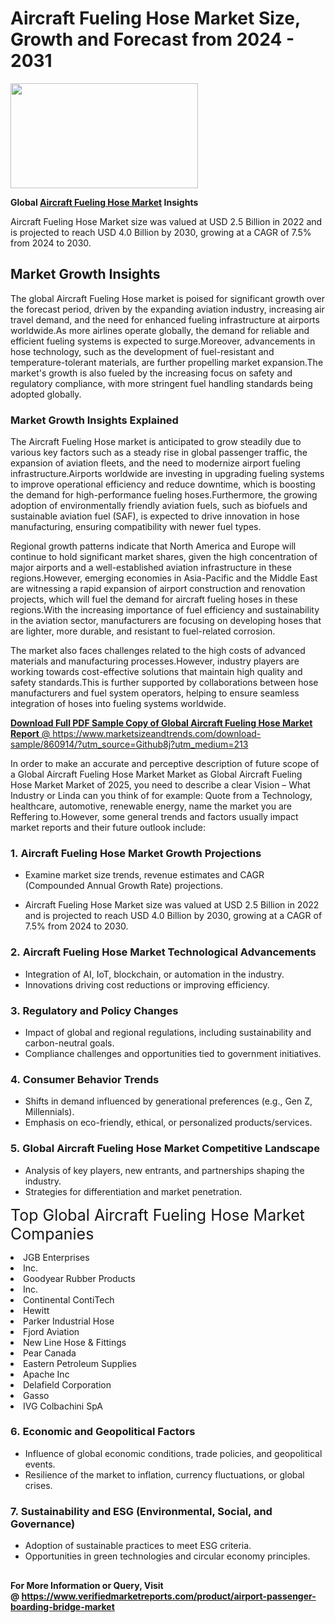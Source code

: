 <H1>Aircraft Fueling Hose Market Size, Growth and Forecast from 2024 - 2031</H1><img class="aligncenter size-medium wp-image-584254" src="https://thirdeyenews.in/wp-content/uploads/2024/09/Global-Market-Research-300x168.jpeg" alt="" width="300" height="168" /><p><strong>Global&nbsp;<a href="https://www.marketsizeandtrends.com/download-sample/860914/?utm_source=Github8j?utm_medium=213">Aircraft Fueling Hose Market</a> Insights</strong></p><p>Aircraft Fueling Hose Market size was valued at USD 2.5 Billion in 2022 and is projected to reach USD 4.0 Billion by 2030, growing at a CAGR of 7.5% from 2024 to 2030.</p><p><h2>Market Growth Insights</h2> <p>The global Aircraft Fueling Hose market is poised for significant growth over the forecast period, driven by the expanding aviation industry, increasing air travel demand, and the need for enhanced fueling infrastructure at airports worldwide.As more airlines operate globally, the demand for reliable and efficient fueling systems is expected to surge.Moreover, advancements in hose technology, such as the development of fuel-resistant and temperature-tolerant materials, are further propelling market expansion.The market's growth is also fueled by the increasing focus on safety and regulatory compliance, with more stringent fuel handling standards being adopted globally.</p> <p><a href="#"></a></p> <h3>Market Growth Insights Explained</h3> <p>The Aircraft Fueling Hose market is anticipated to grow steadily due to various key factors such as a steady rise in global passenger traffic, the expansion of aviation fleets, and the need to modernize airport fueling infrastructure.Airports worldwide are investing in upgrading fueling systems to improve operational efficiency and reduce downtime, which is boosting the demand for high-performance fueling hoses.Furthermore, the growing adoption of environmentally friendly aviation fuels, such as biofuels and sustainable aviation fuel (SAF), is expected to drive innovation in hose manufacturing, ensuring compatibility with newer fuel types.</p> <p>Regional growth patterns indicate that North America and Europe will continue to hold significant market shares, given the high concentration of major airports and a well-established aviation infrastructure in these regions.However, emerging economies in Asia-Pacific and the Middle East are witnessing a rapid expansion of airport construction and renovation projects, which will fuel the demand for aircraft fueling hoses in these regions.With the increasing importance of fuel efficiency and sustainability in the aviation sector, manufacturers are focusing on developing hoses that are lighter, more durable, and resistant to fuel-related corrosion.</p> <p>The market also faces challenges related to the high costs of advanced materials and manufacturing processes.However, industry players are working towards cost-effective solutions that maintain high quality and safety standards.This is further supported by collaborations between hose manufacturers and fuel system operators, helping to ensure seamless integration of hoses into fueling systems worldwide.</p> <p><a href="#"></p><p><span class=""><strong>Download Full PDF Sample Copy of Global Aircraft Fueling Hose Market Report</strong> @ <a href="https://www.marketsizeandtrends.com/download-sample/860914/?utm_source=Github8j?utm_medium=213" target="_blank">https://www.marketsizeandtrends.com/download-sample/860914/?utm_source=Github8j?utm_medium=213</a></span></p><p>In order to make an accurate and perceptive description of future scope of a Global&nbsp;Aircraft Fueling Hose Market Market as Global&nbsp;Aircraft Fueling Hose Market Market of 2025, you need to describe a clear Vision &ndash; What Industry or Linda can you think of for example: Quote from a Technology, healthcare, automotive, renewable energy, name the market you are Reffering to.However, some general trends and factors usually impact market reports and their future outlook include:</p><h3>1.&nbsp;<strong>Aircraft Fueling Hose Market Growth Projections</strong></h3><ul><li>Examine market size trends, revenue estimates and CAGR (Compounded Annual Growth Rate) projections.</li><li><p>Aircraft Fueling Hose Market size was valued at USD 2.5 Billion in 2022 and is projected to reach USD 4.0 Billion by 2030, growing at a CAGR of 7.5% from 2024 to 2030.</p></li></ul><h3>2.&nbsp;<strong>Aircraft Fueling Hose Market Technological Advancements</strong></h3><ul><li>Integration of AI, IoT, blockchain, or automation in the industry.</li><li>Innovations driving cost reductions or improving efficiency.</li></ul><h3>3.&nbsp;<strong>Regulatory and Policy Changes</strong></h3><ul><li>Impact of global and regional regulations, including sustainability and carbon-neutral goals.</li><li>Compliance challenges and opportunities tied to government initiatives.</li></ul><h3>4.&nbsp;<strong>Consumer Behavior Trends</strong></h3><ul><li>Shifts in demand influenced by generational preferences (e.g., Gen Z, Millennials).</li><li>Emphasis on eco-friendly, ethical, or personalized products/services.</li></ul><h3>5.&nbsp;<strong>Global Aircraft Fueling Hose Market Competitive Landscape</strong></h3><ul><li>Analysis of key players, new entrants, and partnerships shaping the industry.</li><li>Strategies for differentiation and market penetration.</li></ul><p data-pm-slice="1 1 []"><span style="color: inherit; font-family: inherit; font-size: 25px;">Top Global Aircraft Fueling Hose Market Companies</span></p><div class="" data-test-id=""><p><li>JGB Enterprises</li><li> Inc.</li><li> Goodyear Rubber Products</li><li> Inc.</li><li> Continental ContiTech</li><li> Hewitt</li><li> Parker Industrial Hose</li><li> Fjord Aviation</li><li> New Line Hose & Fittings</li><li> Pear Canada</li><li> Eastern Petroleum Supplies</li><li> Apache Inc</li><li> Delafield Corporation</li><li> Gasso</li><li> IVG Colbachini SpA</li></p></div><h3>6.&nbsp;<strong>Economic and Geopolitical Factors</strong></h3><ul><li>Influence of global economic conditions, trade policies, and geopolitical events.</li><li>Resilience of the market to inflation, currency fluctuations, or global crises.</li></ul><h3>7.&nbsp;<strong>Sustainability and ESG (Environmental, Social, and Governance)</strong></h3><ul><li>Adoption of sustainable practices to meet ESG criteria.</li><li>Opportunities in green technologies and circular economy principles.</li></ul><h2><strong style="font-size: 14px;">For More Information or Query, Visit @&nbsp;</strong><a style="background-color: #ffffff; font-size: 14px;" href="https://www.marketsizeandtrends.com/report/aircraft-fueling-hose-market/" target="_blank">https://www.verifiedmarketreports.com/product/airport-passenger-boarding-bridge-market</a></h2>